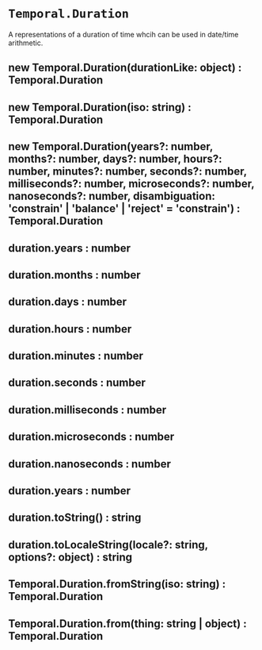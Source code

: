 # `Temporal.Duration`

A representations of a duration of time whcih can be used in date/time arithmetic.

## new Temporal.Duration(durationLike: object) : Temporal.Duration

## new Temporal.Duration(iso: string) : Temporal.Duration

## new Temporal.Duration(years?: number, months?: number, days?: number, hours?: number, minutes?: number, seconds?: number, milliseconds?: number, microseconds?: number, nanoseconds?: number, disambiguation: 'constrain' | 'balance' | 'reject' = 'constrain') : Temporal.Duration

## duration.years : number

## duration.months : number

## duration.days : number

## duration.hours : number

## duration.minutes : number

## duration.seconds : number

## duration.milliseconds : number

## duration.microseconds : number

## duration.nanoseconds : number

## duration.years : number

## duration.toString() : string

## duration.toLocaleString(locale?: string, options?: object) : string

## Temporal.Duration.fromString(iso: string) : Temporal.Duration

## Temporal.Duration.from(thing: string | object) : Temporal.Duration